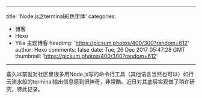 
---
title: 'Node.js之terminal彩色字体'
categories: 
 - 博客
 - Hexo
 - Yilia 主题博客
headimg: 'https://picsum.photos/400/300?random=612'
author: Hexo
comments: false
date: Tue, 26 Dec 2017 05:47:28 GMT
thumbnail: 'https://picsum.photos/400/300?random=612'
---

<div>   
蛮久以前就对社区里很多用Node.js写的命令行工具（其他语言当然也可以）如行云流水般的terminal输出信息感到很神奇，非常酷。近日对其底层实现做了稍许研究，特此记录。
      
      
</div>
            